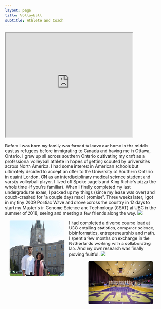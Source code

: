```yaml
---
layout: page
title: Volleyball
subtitle: Athlete and Coach
---
```

<iframe width="420" height="345" align="centre" src="https://www.youtube.com/embed/BAwcu_IpPAo?controls=0">
</iframe>


Before I was born my family was forced to leave our home in the middle east as refugees before immigrating to Canada and having me in Ottawa, Ontario. I grew up all across southern Ontario cultivating my craft as a professional volleyball athlete in hopes of getting scouted by universities across North America. I had some interest in American schools but ultimately decided to accept an offer to the University of Southern Ontario in quaint London, ON as an interdisciplinary medical science student and varsity volleyball player. I lived off Spoke bagels and King Richie's pizza the whole time (if you're familiar). When I finally completed my last undergraduate exam, I packed up my things (since my lease was over) and couch-crashed for "a couple days max I promise". Three weeks later, I got in my tiny 2009 Pontiac Wave and drove across the country in 12 days to start my Master's in Genome Science and Technology (GSAT) at UBC in the summer of 2018, seeing and meeting a few friends along the way. 
<img align="left" src="/assets/img/western1.png" width="36%" style="margin:15px 15px;border-radius: 4px">![]("https://github.com/zhamadeh/zhamadeh.github.io/blob/master/assets/img/western1.png")

I had completed a diverse course load at UBC entailing statistics, computer science, bioinformatics, entrepreneurship and math. I spent a few months on exchange in the Netherlands working with a collaborating lab. And my own research was finally proving fruitful.
<img align="right" src="/assets/img/vball2.jpg" width="42%" style="margin:15px 15px;border-radius: 4px">![]("https://github.com/zhamadeh/zhamadeh.github.io/blob/master/assets/img/vball2.jpg")
